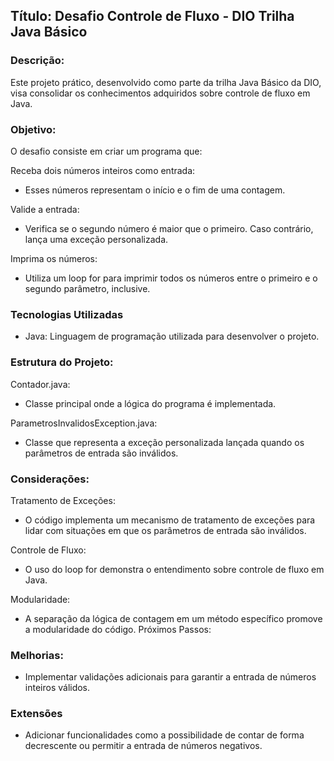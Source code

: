 ## Título: Desafio Controle de Fluxo - DIO Trilha Java Básico

### Descrição:

Este projeto prático, desenvolvido como parte da trilha Java Básico da DIO, visa consolidar os conhecimentos adquiridos
sobre controle de fluxo em Java.

### Objetivo:

O desafio consiste em criar um programa que:

Receba dois números inteiros como entrada:

- Esses números representam o início e o fim de uma contagem.

Valide a entrada:

- Verifica se o segundo número é maior que o primeiro. Caso contrário, lança uma exceção personalizada.

Imprima os números:

- Utiliza um loop for para imprimir todos os números entre o primeiro e o segundo parâmetro, inclusive.

### Tecnologias Utilizadas

- Java: Linguagem de programação utilizada para desenvolver o projeto.

### Estrutura do Projeto:

Contador.java:

- Classe principal onde a lógica do programa é implementada.

ParametrosInvalidosException.java:

- Classe que representa a exceção personalizada lançada quando os parâmetros de entrada são inválidos.

### Considerações:

Tratamento de Exceções:

- O código implementa um mecanismo de tratamento de exceções para lidar com situações em que os parâmetros de entrada
  são inválidos.

Controle de Fluxo:

- O uso do loop for demonstra o entendimento sobre controle de fluxo em Java.

Modularidade:

- A separação da lógica de contagem em um método específico promove a modularidade do código.
  Próximos Passos:

### Melhorias:

- Implementar validações adicionais para garantir a entrada de números inteiros válidos.

### Extensões

- Adicionar funcionalidades como a possibilidade de contar de forma decrescente ou permitir a entrada de
  números negativos.
